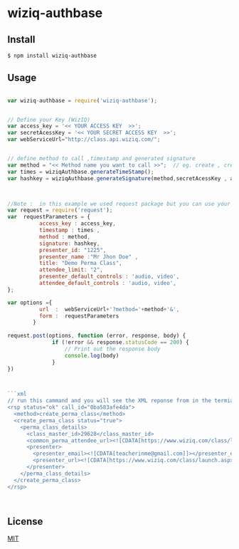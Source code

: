 # wiziq-authbase

## Install

```bash
$ npm install wiziq-authbase
```

## Usage

```js

var wiziq-authbase = require('wiziq-authbase');


// Define your Key (WizIQ)
var access_key = '<< YOUR ACCESS KEY  >>';
var secretAcessKey = '<< YOUR SECRET ACCESS KEY  >>';
var webServiceUrl="http://class.api.wiziq.com/";


// define method to call ,timestamp and generated signature
var method = "<< Method name you want to call >>";  // eg. create , create_perma_class
var times = wiziqAuthbase.generateTimeStamp();
var hashkey = wiziqAuthbase.generateSignature(method,secretAcessKey , access_key ,times);



//Note :  in this example we used request package but you can use your logic to post this parameter
var request = require('request');
var  requestParameters = {
          access_key : access_key,
          timestamp : times ,
          method : method,
          signature: hashkey, 
          presenter_id: "1225",
          presenter_name :"Mr Jhon Doe" ,
          title: "Demo Perma Class", 
          attendee_limit: "2",
          presenter_default_controls : 'audio, video',
          attendee_default_controls : 'audio, video',
};

var options ={
          url  :  webServiceUrl+'?method='+method+'&',  
          form :  requestParameters
        }
       
request.post(options, function (error, response, body) {
              if (!error && response.statusCode == 200) {
                  // Print out the response body
                  console.log(body)
              }
})



```xml
// run this cammand and you will see the XML reponse from in the termial
<rsp status="ok" call_id="0ba583afe4da">
  <method>create_perma_class</method>
  <create_perma_class status="true">
    <perma_class_details>
      <class_master_id>29628</class_master_id>
      <common_perma_attendee_url><![CDATA[https://www.wiziq.com/class/launch.aspx?%2fpbeqQWORwi%2b839eB3qJlZr%2bIkG1ItLkiMQnBoyjW9i5VUY58wKSgOOk%3d]]></common_perma_attendee_url>
      <presenter>
        <presenter_email><![CDATA[teacherinme@gmail.com]]></presenter_email>
        <presenter_url><![CDATA[https://www.wiziq.com/class/launch.aspx?nVnDx7oTA%2bmTJwBNnZO9GCwZdS7yUDhmpb0twttPeyzKVEf5aK7owa6T]]></presenter_url>
      </presenter>
    </perma_class_details>
  </create_perma_class>
</rsp>




```



## License

[MIT](LICENSE.txt)

